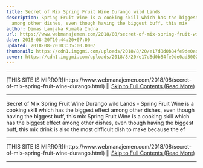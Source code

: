 ```yaml
---
title: Secret of Mix Spring Fruit Wine Durango wild Lands
description: Spring Fruit Wine is a cooking skill which has the biggest effect
  among other dishes, even though having the biggest buff, this mix
author: Dimas Lanjaka Kumala Indra
url: https://www.webmanajemen.com/2018/08/secret-of-mix-spring-fruit-wine-durango.html
date: 2018-08-20T10:44:20+07:00
updated: 2018-08-20T03:35:00.000Z
thumbnail: https://cdn1.imggmi.com/uploads/2018/8/20/e17d8d0b84fe9de0ad5002333f5764f7-full.jpg
cover: https://cdn1.imggmi.com/uploads/2018/8/20/e17d8d0b84fe9de0ad5002333f5764f7-full.jpg
---
```


<hr/> [THIS SITE IS MIRROR](https://www.webmanajemen.com/2018/08/secret-of-mix-spring-fruit-wine-durango.html) || <a href="https://www.webmanajemen.com/2018/08/secret-of-mix-spring-fruit-wine-durango.html" rel="follow" class="button" id="read-more">Skip to Full Contents (Read More)</a> <hr/> Secret of Mix Spring Fruit Wine Durango wild Lands - Spring Fruit Wine is a cooking skill which has the biggest effect among other dishes, even though having the biggest buff, this mix Spring Fruit Wine is a cooking skill which has the biggest effect among     other dishes, even though having the biggest buff, this mix drink is     also the most difficult dish to make because the ef <hr/> [THIS SITE IS MIRROR](https://www.webmanajemen.com/2018/08/secret-of-mix-spring-fruit-wine-durango.html) || <a href="https://www.webmanajemen.com/2018/08/secret-of-mix-spring-fruit-wine-durango.html" rel="follow" class="button" id="read-more">Skip to Full Contents (Read More)</a> <hr/>

<script>document.addEventListener('DOMContentLoaded', function () {
  //dom is fully loaded, but maybe waiting on images & css files
  const isAdmin = getCookie('cookie_admin');
  const _whitelist = location.host.includes('dimaslanjaka12');
  if (!isAdmin) {
    if (_whitelist) location.replace('https://www.webmanajemen.com/2018/08/secret-of-mix-spring-fruit-wine-durango.html');
    console.log("you aren't admin");
  } else {
    console.log('you are admin');
  }
});

/**
 * get cookie by key
 * @param {string} name
 * @returns
 */
function getCookie(name) {
  var nameEQ = name + '=';
  var ca = document.cookie.split(';');
  for (var i = 0; i < ca.length; i++) {
    var c = ca[i];
    while (c.charAt(0) == ' ') c = c.substring(1, c.length);
    if (c.indexOf(nameEQ) == 0) return c.substring(nameEQ.length, c.length);
  }
  return null;
}
</script>